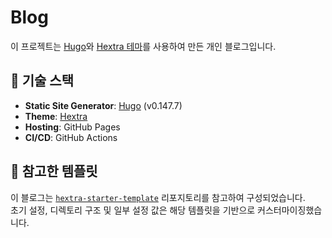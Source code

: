 # Blog

이 프로젝트는 [Hugo](https://gohugo.io/)와 [Hextra 테마](https://github.com/imfing/hextra)를 사용하여 만든 개인 블로그입니다.

## 🔧 기술 스택

- **Static Site Generator**: [Hugo](https://gohugo.io/) (v0.147.7)
- **Theme**: [Hextra](https://github.com/imfing/hextra)
- **Hosting**: GitHub Pages
- **CI/CD**: GitHub Actions

## 📁 참고한 템플릿

이 블로그는 [`hextra-starter-template`](https://github.com/imfing/hextra-starter-template) 리포지토리를 참고하여 구성되었습니다.  
초기 설정, 디렉토리 구조 및 일부 설정 값은 해당 템플릿을 기반으로 커스터마이징했습니다.
